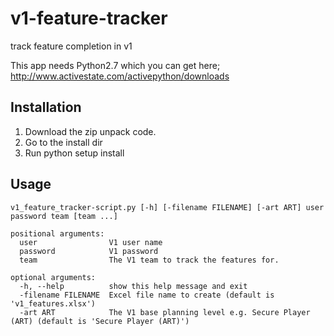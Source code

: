 # v1-feature-tracker
track feature completion in v1

This app needs Python2.7 which you can get here; http://www.activestate.com/activepython/downloads

Installation
------------
1. Download the zip unpack code. 
2. Go to the install dir
3. Run python setup install

Usage
-----
```
v1_feature_tracker-script.py [-h] [-filename FILENAME] [-art ART] user password team [team ...]

positional arguments:
  user                V1 user name
  password            V1 password
  team                The V1 team to track the features for.

optional arguments:
  -h, --help          show this help message and exit
  -filename FILENAME  Excel file name to create (default is 'v1_features.xlsx')
  -art ART            The V1 base planning level e.g. Secure Player (ART) (default is 'Secure Player (ART)')
```
